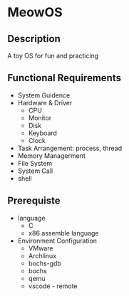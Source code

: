 # MeowOS

## Description
A toy OS for fun and practicing

## Functional Requirements
- System Guidence
- Hardware & Driver
  - CPU
  - Monitor
  - Disk
  - Keyboard
  - Clock
- Task Arrangement: process, thread
- Memory Managerment
- File System
- System Call
- shell

## Prerequiste
- language
    - C
    - x86 assemble language
- Environment Configuration
    - VMware
    - Archlinux
    - bochs-gdb
    - bochs
    - qemu
    - vscode - remote

